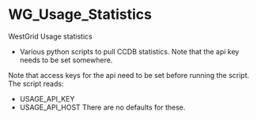 # WG_Usage_Statistics
WestGrid Usage statistics

* Various python scripts to pull CCDB statistics. Note that the api key needs to be set somewhere.

Note that access keys for the api need to be set before running the script. The script reads:
* USAGE_API_KEY
* USAGE_API_HOST
There are no defaults for these.
